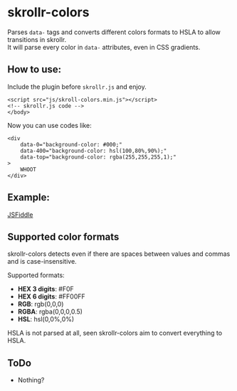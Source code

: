 skrollr-colors
==============

Parses ``data-`` tags and converts different colors formats to HSLA to allow transitions in skrollr.  
It will parse every color in ``data-`` attributes, even in CSS gradients.

How to use:
--------------

Include the plugin before ``skrollr.js`` and enjoy.  

    <script src="js/skroll-colors.min.js"></script>
    <!-- skrollr.js code -->
    </body>
    
Now you can use codes like:

    <div 
        data-0="background-color: #000;"
        data-400="background-color: hsl(100,80%,90%);"
        data-top="background-color: rgba(255,255,255,1);"
    >
        WHOOT
    </div>
    

Example:
-------------
[JSFiddle](http://jsfiddle.net/zqcx4/1/)


Supported color formats
--------------

skrollr-colors detects even if there are spaces between values and commas and is case-insensitive.

Supported formats:

- **HEX 3 digits**: #F0F
- **HEX 6 digits**: #FF00FF
- **RGB**: rgb(0,0,0)
- **RGBA**: rgba(0,0,0,0.5)
- **HSL**: hsl(0,0%,0%)

HSLA is not parsed at all, seen skrollr-colors aim to convert everything to HSLA.

ToDo
----------

- Nothing?
